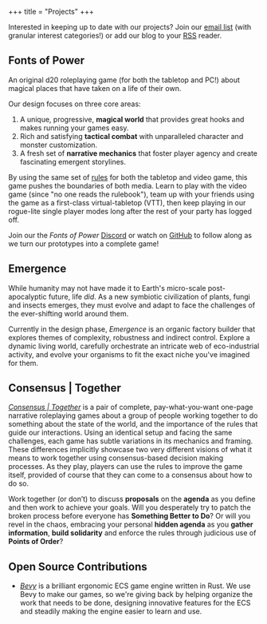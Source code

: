 +++
title = "Projects"
+++

Interested in keeping up to date with our projects? Join our [email list](/mailing-list) (with granular interest categories!) or add our blog to your [RSS](/TODO-add-link-pls) reader.

## Fonts of Power

An original d20 roleplaying game (for both the tabletop and PC!) about magical places that have taken on a life of their own.

Our design focuses on three core areas:

1. A unique, progressive, **magical world** that provides great hooks and makes running your games easy.
2. Rich and satisfying **tactical combat** with unparalleled character and monster customization.
3. A fresh set of **narrative mechanics** that foster player agency and create fascinating emergent storylines.

By using the same set of [rules](https://rules.fontsofpower.com/#/) for both the tabletop and video game, this game pushes the boundaries of both media.
Learn to play with the video game (since "no one reads the rulebook"), team up with your friends using the game as a first-class virtual-tabletop (VTT), then keep playing in our rogue-lite single player modes long after the rest of your party has logged off.

Join our the *Fonts of Power* [Discord](https://discord.gg/K6SSPvfkne) or watch on [GitHub](https://github.com/leafwing-studios/fop-game) to follow along as we turn our prototypes into a complete game!

## Emergence

While humanity may not have made it to Earth's micro-scale post-apocalyptic future, life *did*.
As a new symbiotic civilization of plants, fungi and insects emerges, they must evolve and adapt to face the challenges of the ever-shifting world around them.

Currently in the design phase, *Emergence* is an organic factory builder that explores themes of complexity, robustness and indirect control.
Explore a dynamic living world, carefully orchestrate an intricate web of eco-industrial activity, and evolve your organisms to fit the exact niche you've imagined for them.

## Consensus | Together

[*Consensus | Together*](https://leafwing-studios.itch.io/consensus-together) is a pair of complete, pay-what-you-want one-page narrative roleplaying games about a group of people working together to do something about the state of the world, and the importance of the rules that guide our interactions. Using an identical setup and facing the same challenges, each game has subtle variations in its mechanics and framing. These differences implicitly showcase two very different visions of what it means to work together using consensus-based decision making processes. As they play, players can use the rules to improve the game itself, provided of course that they can come to a consensus about how to do so.

Work together (or don’t) to discuss **proposals** on the **agenda** as you define and then work to achieve your goals. Will you desperately try to patch the broken process before everyone has **Something Better to Do**? Or will you revel in the chaos, embracing your personal **hidden agenda** as you **gather information**, **build solidarity** and enforce the rules through judicious use of **Points of Order**?

## Open Source Contributions

* *[Bevy](https://bevyengine.org/)* is a brilliant ergonomic ECS game engine written in Rust.
We use Bevy to make our games, so we're giving back by helping organize the work that needs to be done, designing innovative features for the ECS and steadily making the engine easier to learn and use.
